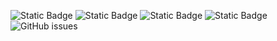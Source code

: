 ![Static Badge](https://img.shields.io/badge/blacklists-61-000000) ![Static Badge](https://img.shields.io/badge/blacklisted-2982866-cc0000) ![Static Badge](https://img.shields.io/badge/whitelisted-2251-00CC00) ![Static Badge](https://img.shields.io/badge/streaming_blacklist-28107-000000) ![GitHub issues](https://img.shields.io/github/issues/fabriziosalmi/blacklists)

